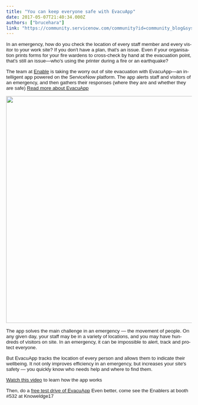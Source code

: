 ```yaml
---
title: "You can keep everyone safe with EvacuApp"
date: 2017-05-07T21:40:34.000Z
authors: ["brucehara"]
link: "https://community.servicenow.com/community?id=community_blog&sys_id=d10e6a2ddbd0dbc01dcaf3231f961984"
---
```

<p style="margin-bottom: 10.0pt;"><span lang="EN-AU" style="font-family: arial, helvetica, sans-serif; font-size: 10pt;">In an emergency, how do you check the location of every staff member and every visitor to your work site? If you don't have a plan, that's an issue. Even if your organisation prints forms for your fire wardens to cross-check by hand at the evacuation point, that's still an issue—who's using the printer during a fire or an earthquake?</span></p><p style="margin-bottom: 10.0pt;"><span style="font-size: 10pt; font-family: arial, helvetica, sans-serif;"><span lang="EN-AU">The team at <a title="w.enableps.com.au/products/" href="http://www.enableps.com.au/products/">Enable</a> </span><span lang="EN-AU"> </span><span lang="EN-AU">is taking the worry out of site evacuation with EvacuApp—an intelligent app powered on the ServiceNow platform. The app alerts staff and visitors of an emergency, and then gathers their responses (where they are and whether they are safe) </span><span lang="EN-AU"><a title="w.enableps.com.au/wp-content/uploads/2017/02/EvacuApp.pdf" href="http://www.enableps.com.au/wp-content/uploads/2017/02/EvacuApp.pdf">Read more about EvacuApp</a></span></span></p><p style="margin-bottom: 10.0pt;"><span style="font-size: 10pt; font-family: arial, helvetica, sans-serif;"><span lang="EN-AU"><img class="jive-image" height="616" src="https://store.servicenow.comhttps://community.servicenow.com/4e9882570fd6be802a7ee128b1050e5a.iix" style="height: 616px; width: 508.343px;" width="509"/></span></span></p><p style="margin-bottom: 10.0pt;"><span lang="EN-AU" style="font-family: arial, helvetica, sans-serif; font-size: 10pt;">The app solves the main challenge in an emergency — the movement of people. On any given day, your staff may be in a variety of locations, and you may have hundreds of visitors on site. In an emergency, it can be impossible to alert, track and protect everyone. </span></p><p style="margin-bottom: 10.0pt;"><span lang="EN-AU" style="font-family: arial, helvetica, sans-serif; font-size: 10pt;">But EvacuApp tracks the location of every person and allows them to indicate their wellbeing. It not only improves efficiency in an emergency, but increases your site's safety — you quickly know who needs help and where to find them.</span></p><p style="margin-bottom: 10.0pt;"><span style="font-family: arial, helvetica, sans-serif; font-size: 10pt;"><span lang="EN-AU"><a title="ww.youtube.com/watch?v=WDi-zNmRYlg&t=170s" href="https://www.youtube.com/watch?v=WDi-zNmRYlg&amp;t=170s">Watch this video</a></span><span lang="EN-AU"> </span><span lang="EN-AU">to learn how the app works</span></span></p><p style="margin-bottom: 10.0pt;"><span style="font-family: arial, helvetica, sans-serif; font-size: 10pt;"><span lang="EN-AU">Then, do a </span><a title="tore.servicenow.com/sn_appstore_store.do#!/store/search?q=enableps" href="https://store.servicenow.com/sn_appstore_store.do#!/store/search?q=enableps">free test drive of EvacuApp</a><span lang="EN-AU"> Even better, come see the Enablers at booth #532 at Knoweldge17</span></span></p>